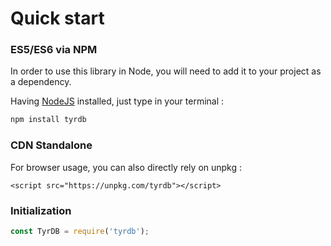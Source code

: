 # Quick start

### ES5/ES6 via NPM

In order to use this library in Node, you will need to add it to your project as a dependency.

Having [NodeJS](https://nodejs.org/) installed, just type in your terminal : 

```sh
npm install tyrdb
```

### CDN Standalone

For browser usage, you can also directly rely on unpkg :  

```
<script src="https://unpkg.com/tyrdb"></script>
```

### Initialization


```js
const TyrDB = require('tyrdb');
```
